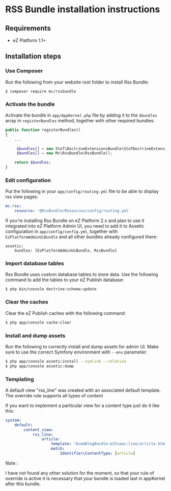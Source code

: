 RSS Bundle installation instructions
============================================

Requirements
------------

* eZ Platform 1.1+


Installation steps
------------------

### Use Composer

Run the following from your website root folder to install Rss Bundle:

```
$ composer require mc/rssbundle
```

### Activate the bundle

Activate the bundle in `app/AppKernel.php` file by adding it to the `$bundles` array in `registerBundles` method, together with other required bundles:

```php
public function registerBundles()
{
    ...

     $bundles[] = new Stof\DoctrineExtensionsBundle\StofDoctrineExtensionsBundle();
     $bundles[] = new Mc\RssBundle\RssBundle();

    return $bundles;
}
```

### Edit configuration

Put the following in your `app/config/routing.yml` file to be able to display rss view pages:

```yml
mc.rss:
    resource: '@RssBundle/Resources/config/routing.yml'
```

If you're installing Rss Bundle on eZ Platform 2.x and plan to use it integrated into eZ Platform Admin UI, you need to add it to Assetic configuration in `app/config/config.yml`, together with `EzPlatformAdminUiBundle` and all other bundles already configured there:

```
assetic:
    bundles: [EzPlatformAdminUiBundle, RssBundle]
```

### Import database tables

Rss Bundle uses custom database tables to store data. Use the following command to add the tables to your eZ Publish database:

```
$ php bin/console doctrine:schema:update 
```

### Clear the caches

Clear the eZ Publish caches with the following command:

```bash
$ php app/console cache:clear
```

### Install and dump assets

Run the following to correctly install and dump assets for admin UI. Make sure to use the correct Symfony environment with `--env` parameter:

```bash
$ php app/console assets:install --symlink --relative
$ php app/console assetic:dump
```

### Templating

A default view "rss_line" was created with an associated default template.
The override rule supports all types of content

If you want to implement a particular view for a content type just do it like this:

```yml
system:
    default:
        content_view:
            rss_line:
                article:
                    template: "AcmeBlogBundle:eZViews:line/article.html.twig"
                    match:
                        Identifier\ContentType: [article]
```

Note : 

I have not found any other solution for the moment, so that your rule of override is active it is necessary that your bundle is loaded last in appKernel after this bundle.                        
